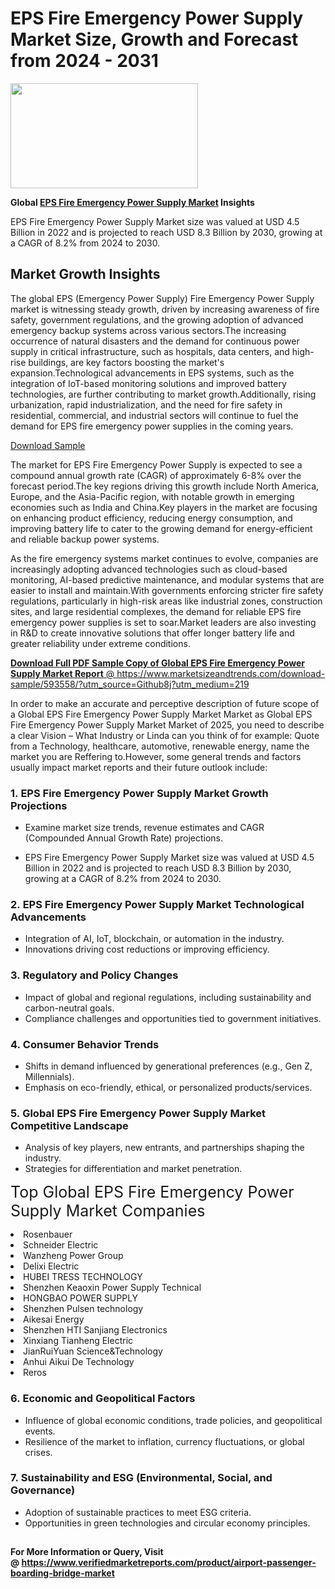 <H1>EPS Fire Emergency Power Supply Market Size, Growth and Forecast from 2024 - 2031</H1><img class="aligncenter size-medium wp-image-584254" src="https://thirdeyenews.in/wp-content/uploads/2024/09/Global-Market-Research-300x168.jpeg" alt="" width="300" height="168" /><p><strong>Global&nbsp;<a href="https://www.marketsizeandtrends.com/download-sample/593558/?utm_source=Github8j?utm_medium=219">EPS Fire Emergency Power Supply Market</a> Insights</strong></p><p>EPS Fire Emergency Power Supply Market size was valued at USD 4.5 Billion in 2022 and is projected to reach USD 8.3 Billion by 2030, growing at a CAGR of 8.2% from 2024 to 2030.</p><p><h2>Market Growth Insights</h2> <p>The global EPS (Emergency Power Supply) Fire Emergency Power Supply market is witnessing steady growth, driven by increasing awareness of fire safety, government regulations, and the growing adoption of advanced emergency backup systems across various sectors.The increasing occurrence of natural disasters and the demand for continuous power supply in critical infrastructure, such as hospitals, data centers, and high-rise buildings, are key factors boosting the market's expansion.Technological advancements in EPS systems, such as the integration of IoT-based monitoring solutions and improved battery technologies, are further contributing to market growth.Additionally, rising urbanization, rapid industrialization, and the need for fire safety in residential, commercial, and industrial sectors will continue to fuel the demand for EPS fire emergency power supplies in the coming years.</p> <p><a href="#">Download Sample</a></p> <p>The market for EPS Fire Emergency Power Supply is expected to see a compound annual growth rate (CAGR) of approximately 6-8% over the forecast period.The key regions driving this growth include North America, Europe, and the Asia-Pacific region, with notable growth in emerging economies such as India and China.Key players in the market are focusing on enhancing product efficiency, reducing energy consumption, and improving battery life to cater to the growing demand for energy-efficient and reliable backup power systems.</p> <p>As the fire emergency systems market continues to evolve, companies are increasingly adopting advanced technologies such as cloud-based monitoring, AI-based predictive maintenance, and modular systems that are easier to install and maintain.With governments enforcing stricter fire safety regulations, particularly in high-risk areas like industrial zones, construction sites, and large residential complexes, the demand for reliable EPS fire emergency power supplies is set to soar.Market leaders are also investing in R&D to create innovative solutions that offer longer battery life and greater reliability under extreme conditions.</p> <p><a href="#"></p><p><span class=""><strong>Download Full PDF Sample Copy of Global EPS Fire Emergency Power Supply Market Report</strong> @ <a href="https://www.marketsizeandtrends.com/download-sample/593558/?utm_source=Github8j?utm_medium=219" target="_blank">https://www.marketsizeandtrends.com/download-sample/593558/?utm_source=Github8j?utm_medium=219</a></span></p><p>In order to make an accurate and perceptive description of future scope of a Global&nbsp;EPS Fire Emergency Power Supply Market Market as Global&nbsp;EPS Fire Emergency Power Supply Market Market of 2025, you need to describe a clear Vision &ndash; What Industry or Linda can you think of for example: Quote from a Technology, healthcare, automotive, renewable energy, name the market you are Reffering to.However, some general trends and factors usually impact market reports and their future outlook include:</p><h3>1.&nbsp;<strong>EPS Fire Emergency Power Supply Market Growth Projections</strong></h3><ul><li>Examine market size trends, revenue estimates and CAGR (Compounded Annual Growth Rate) projections.</li><li><p>EPS Fire Emergency Power Supply Market size was valued at USD 4.5 Billion in 2022 and is projected to reach USD 8.3 Billion by 2030, growing at a CAGR of 8.2% from 2024 to 2030.</p></li></ul><h3>2.&nbsp;<strong>EPS Fire Emergency Power Supply Market Technological Advancements</strong></h3><ul><li>Integration of AI, IoT, blockchain, or automation in the industry.</li><li>Innovations driving cost reductions or improving efficiency.</li></ul><h3>3.&nbsp;<strong>Regulatory and Policy Changes</strong></h3><ul><li>Impact of global and regional regulations, including sustainability and carbon-neutral goals.</li><li>Compliance challenges and opportunities tied to government initiatives.</li></ul><h3>4.&nbsp;<strong>Consumer Behavior Trends</strong></h3><ul><li>Shifts in demand influenced by generational preferences (e.g., Gen Z, Millennials).</li><li>Emphasis on eco-friendly, ethical, or personalized products/services.</li></ul><h3>5.&nbsp;<strong>Global EPS Fire Emergency Power Supply Market Competitive Landscape</strong></h3><ul><li>Analysis of key players, new entrants, and partnerships shaping the industry.</li><li>Strategies for differentiation and market penetration.</li></ul><p data-pm-slice="1 1 []"><span style="color: inherit; font-family: inherit; font-size: 25px;">Top Global EPS Fire Emergency Power Supply Market Companies</span></p><div class="" data-test-id=""><p><li>Rosenbauer</li><li> Schneider Electric</li><li> Wanzheng Power Group</li><li> Delixi Electric</li><li> HUBEI TRESS TECHNOLOGY</li><li> Shenzhen Keaoxin Power Supply Technical</li><li> HONGBAO POWER SUPPLY</li><li> Shenzhen Pulsen technology</li><li> Aikesai Energy</li><li> Shenzhen HTI Sanjiang Electronics</li><li> Xinxiang Tianheng Electric</li><li> JianRuiYuan Science&Technology</li><li> Anhui Aikui De Technology</li><li> Reros</li></p></div><h3>6.&nbsp;<strong>Economic and Geopolitical Factors</strong></h3><ul><li>Influence of global economic conditions, trade policies, and geopolitical events.</li><li>Resilience of the market to inflation, currency fluctuations, or global crises.</li></ul><h3>7.&nbsp;<strong>Sustainability and ESG (Environmental, Social, and Governance)</strong></h3><ul><li>Adoption of sustainable practices to meet ESG criteria.</li><li>Opportunities in green technologies and circular economy principles.</li></ul><h2><strong style="font-size: 14px;">For More Information or Query, Visit @&nbsp;</strong><a style="background-color: #ffffff; font-size: 14px;" href="https://www.marketsizeandtrends.com/report/eps-fire-emergency-power-supply-market/" target="_blank">https://www.verifiedmarketreports.com/product/airport-passenger-boarding-bridge-market</a></h2>